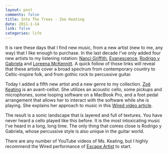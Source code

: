```yaml
--- 
layout: post
comments: false
title: Into The Trees - Zoe Keating
date: 2011-1-14
link: false
categories: life
---
```

It is rare these days that I find new music, from a new artist (new to me, any way) that I like enough to purchase. In the last decade I've only added four new artists to my listening rotation: <a title="Nanci Griffith" href="http://www.nancigriffith.com/" target="_blank">Nanci Griffith</a>, <a title="Evanescence" href="http://www.evanescence.com/" target="_blank">Evanescence</a>, <a title="Rodrigo y Gabriela" href="http://www.rodgab.com/" target="_blank">Rodrigo y Gabriela</a> and <a title="Loreena McKennitt" href="http://www.quinlanroad.com/" target="_blank">Loreena McKennitt</a>. A quick follow of those links will reveal that these artists cover a broad spectrum from contemporary country to Celtic-inspire folk, and from gothic rock to percussive guitar.

Today I added a fifth new artist and a new genre to my collection. <a title="Zoë Keating" href="http://www.zoekeating.com/" target="_blank">Zoë Keating</a> is an avant-cellist. She utilizes an acoustic cello, some pickups and microphones, some looping software on a MacBook Pro, and a foot pedal arrangement that allows her to interact with the software while she is playing. She explains her approach to music in this <a title="Wired: Zoë Keating interview" href="http://www.youtube.com/watch?v=p6C1k5qer8k" target="_blank">Wired video article</a>.

The result is a sonic landscape that is layered and full of textures. You have never heard a cello played like this before. It is the most intoxicating music I've heard in a long, long time. The only thing that comes close is Rodrigo y Gabriela, whose percussive style is also unique in the guitar world.

There are any number of YouTube videos of Ms. Keating, but I highly recommend the Wired performance of <a title="Escape Artist" href="http://www.youtube.com/watch?v=yYrcXX4nWOA" target="_blank">Escape Artist</a> to start.
